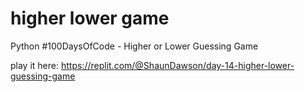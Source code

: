 # higher lower game
 Python #100DaysOfCode - Higher or Lower Guessing Game

play it here: 
https://replit.com/@ShaunDawson/day-14-higher-lower-guessing-game